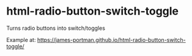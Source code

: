 # html-radio-button-switch-toggle
Turns radio buttons into switch/toggles

Example at:
https://james-portman.github.io/html-radio-button-switch-toggle/
